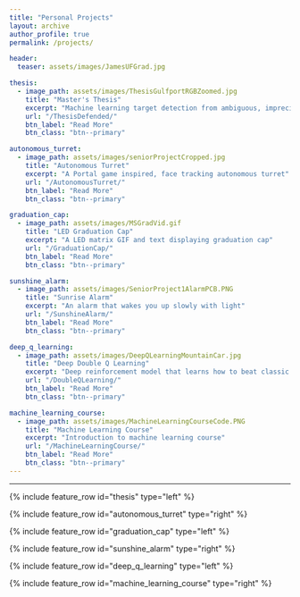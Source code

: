 ```yaml
---
title: "Personal Projects"
layout: archive
author_profile: true
permalink: /projects/

header:
  teaser: assets/images/JamesUFGrad.jpg

thesis:
  - image_path: assets/images/ThesisGulfportRGBZoomed.jpg
    title: "Master's Thesis"
    excerpt: "Machine learning target detection from ambiguous, imprecise data"
    url: "/ThesisDefended/"
    btn_label: "Read More"
    btn_class: "btn--primary"

autonomous_turret:
  - image_path: assets/images/seniorProjectCropped.jpg
    title: "Autonomous Turret"
    excerpt: "A Portal game inspired, face tracking autonomous turret"
    url: "/AutonomousTurret/"
    btn_label: "Read More"
    btn_class: "btn--primary"

graduation_cap:
  - image_path: assets/images/MSGradVid.gif
    title: "LED Graduation Cap"
    excerpt: "A LED matrix GIF and text displaying graduation cap"
    url: "/GraduationCap/"
    btn_label: "Read More"
    btn_class: "btn--primary"

sunshine_alarm:
  - image_path: assets/images/SeniorProject1AlarmPCB.PNG
    title: "Sunrise Alarm"
    excerpt: "An alarm that wakes you up slowly with light"
    url: "/SunshineAlarm/"
    btn_label: "Read More"
    btn_class: "btn--primary"

deep_q_learning:
  - image_path: assets/images/DeepQLearningMountainCar.jpg
    title: "Deep Double Q Learning"
    excerpt: "Deep reinforcement model that learns how to beat classic control problems"
    url: "/DoubleQLearning/"
    btn_label: "Read More"
    btn_class: "btn--primary"

machine_learning_course:
  - image_path: assets/images/MachineLearningCourseCode.PNG
    title: "Machine Learning Course"
    excerpt: "Introduction to machine learning course"
    url: "/MachineLearningCourse/"
    btn_label: "Read More"
    btn_class: "btn--primary"
---
```


---

{% include feature_row id="thesis" type="left" %}

{% include feature_row id="autonomous_turret" type="right" %}

{% include feature_row id="graduation_cap" type="left" %}

{% include feature_row id="sunshine_alarm" type="right" %}

{% include feature_row id="deep_q_learning" type="left" %}

{% include feature_row id="machine_learning_course" type="right" %}

